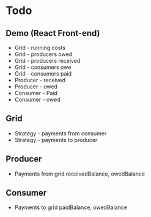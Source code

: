 # Todo

## Demo (React Front-end)

* Grid - running costs
* Grid - producers owed
* Grid - producers received
* Grid - consumers owe
* Grid - consumers paid
* Producer - received
* Producer - owed
* Consumer - Paid
* Consumer - owed

## Grid

* Strategy - payments from consumer
* Strategy - payments to producer

## Producer

* Payments from grid receivedBalance, owedBalance

## Consumer

* Payments to grid paidBalance, owedBalance
